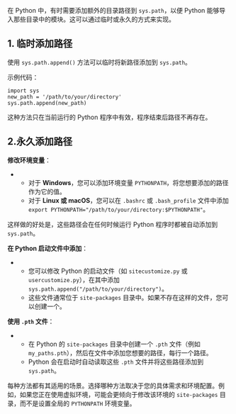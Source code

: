 在 Python 中，有时需要添加额外的目录路径到 `sys.path`，以便 Python 能够导入那些目录中的模块。这可以通过临时或永久的方式来实现。

## **1. 临时添加路径**

使用 `sys.path.append()` 方法可以临时将新路径添加到 `sys.path`。

示例代码：

```text
import sys
new_path = '/path/to/your/directory'
sys.path.append(new_path)
```

这种方法只在当前运行的 Python 程序中有效，程序结束后路径不再存在。

## 2.永久添加路径

**修改环境变量**：

- - 对于 **Windows**，您可以添加环境变量 `PYTHONPATH`，将您想要添加的路径作为它的值。
  - 对于 **Linux 或 macOS**，您可以在 `.bashrc` 或 `.bash_profile` 文件中添加 `export PYTHONPATH="/path/to/your/directory:$PYTHONPATH"`。

这样做的好处是，这些路径会在任何时候运行 Python 程序时都被自动添加到 `sys.path`。



**在 Python 启动文件中添加**：

- - 您可以修改 Python 的启动文件（如 `sitecustomize.py` 或 `usercustomize.py`），在其中添加 `sys.path.append("/path/to/your/directory")`。
  - 这些文件通常位于 `site-packages` 目录中。如果不存在这样的文件，您可以创建一个。



**使用 `.pth` 文件**：

- - 在 Python 的 `site-packages` 目录中创建一个 `.pth` 文件（例如 `my_paths.pth`），然后在文件中添加您想要的路径，每行一个路径。
  - Python 会在启动时自动读取这些 `.pth` 文件并将这些路径添加到 `sys.path`。

每种方法都有其适用的场景。选择哪种方法取决于您的具体需求和环境配置。例如，如果您正在使用虚拟环境，可能会更倾向于修改该环境的 `site-packages` 目录，而不是设置全局的 `PYTHONPATH` 环境变量。